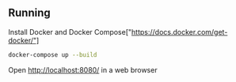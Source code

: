 ## Running

Install Docker and Docker Compose["https://docs.docker.com/get-docker/"]

```bash
docker-compose up --build
```

Open <http://localhost:8080/> in a web browser
